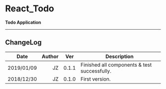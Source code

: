 # React_Todo

**Todo Application**

---

## ChangeLog

| Date       | Author | Ver   | Description                                  |
| ---------- | -----: | ----- | -------------------------------------------- |
| 2019/01/09 |     JZ | 0.1.1 | Finished all components & test successfully. |
| 2018/12/30 |     JZ | 0.1.0 | First version.                               |
